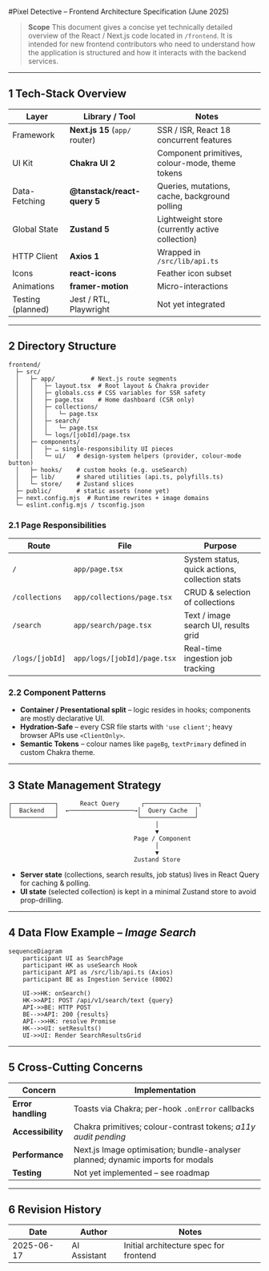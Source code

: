 #Pixel Detective – Frontend Architecture Specification (June 2025)

> **Scope** This document gives a concise yet technically detailed overview of the React / Next.js code located in `/frontend`.  It is intended for new frontend contributors who need to understand how the application is structured and how it interacts with the backend services.

---

## 1 Tech-Stack Overview

| Layer | Library / Tool | Notes |
|-------|----------------|-------|
| Framework | **Next.js 15** (`app/` router) | SSR / ISR, React 18 concurrent features |
| UI Kit | **Chakra UI 2** | Component primitives, colour-mode, theme tokens |
| Data-Fetching | **@tanstack/react-query 5** | Queries, mutations, cache, background polling |
| Global State | **Zustand 5** | Lightweight store (currently active collection) |
| HTTP Client | **Axios 1** | Wrapped in `/src/lib/api.ts` |
| Icons | **react-icons** | Feather icon subset |
| Animations | **framer-motion** | Micro-interactions |
| Testing (planned) | Jest / RTL, Playwright | Not yet integrated |

---

## 2 Directory Structure

```
frontend/
  ├─ src/
  │   ├─ app/          # Next.js route segments
  │   │   ├─ layout.tsx  # Root layout & Chakra provider
  │   │   ├─ globals.css # CSS variables for SSR safety
  │   │   ├─ page.tsx    # Home dashboard (CSR only)
  │   │   ├─ collections/
  │   │   │   └─ page.tsx
  │   │   ├─ search/
  │   │   │   └─ page.tsx
  │   │   └─ logs/[jobId]/page.tsx
  │   ├─ components/
  │   │   ├─ … single-responsibility UI pieces
  │   │   └─ ui/   # design-system helpers (provider, colour-mode button)
  │   ├─ hooks/    # custom hooks (e.g. useSearch)
  │   ├─ lib/      # shared utilities (api.ts, polyfills.ts)
  │   └─ store/    # Zustand slices
  ├─ public/       # static assets (none yet)
  ├─ next.config.mjs  # Runtime rewrites + image domains
  └─ eslint.config.mjs / tsconfig.json
```

### 2.1 Page Responsibilities

| Route | File | Purpose |
|-------|------|---------|
| `/` | `app/page.tsx` | System status, quick actions, collection stats |
| `/collections` | `app/collections/page.tsx` | CRUD & selection of collections |
| `/search` | `app/search/page.tsx` | Text / image search UI, results grid |
| `/logs/[jobId]` | `app/logs/[jobId]/page.tsx` | Real-time ingestion job tracking |

### 2.2 Component Patterns

* **Container / Presentational split** – logic resides in hooks; components are mostly declarative UI.
* **Hydration-Safe** – every CSR file starts with `'use client'`; heavy browser APIs use `<ClientOnly>`.
* **Semantic Tokens** – colour names like `pageBg`, `textPrimary` defined in custom Chakra theme.

---

## 3 State Management Strategy

```
┌────────────┐      React Query      ┌───────────────┐
│  Backend   │  ←──────────────────→│  Query Cache  │
└────────────┘                      └───────────────┘
                                         │
                                         ▼
                                   Page / Component
                                         │
                                         ▼
                                   Zustand Store
```

* **Server state** (collections, search results, job status) lives in React Query for caching & polling.
* **UI state** (selected collection) is kept in a minimal Zustand store to avoid prop-drilling.

---

## 4 Data Flow Example – _Image Search_

```mermaid
sequenceDiagram
    participant UI as SearchPage
    participant HK as useSearch Hook
    participant API as /src/lib/api.ts (Axios)
    participant BE as Ingestion Service (8002)

    UI->>HK: onSearch()
    HK->>API: POST /api/v1/search/text {query}
    API->>BE: HTTP POST
    BE-->>API: 200 {results}
    API-->>HK: resolve Promise
    HK-->>UI: setResults()
    UI->>UI: Render SearchResultsGrid
```

---

## 5 Cross-Cutting Concerns

| Concern | Implementation |
|---------|----------------|
| **Error handling** | Toasts via Chakra; per-hook `.onError` callbacks |
| **Accessibility** | Chakra primitives; colour-contrast tokens; _a11y audit pending_ |
| **Performance** | Next.js Image optimisation; bundle-analyser planned; dynamic imports for modals |
| **Testing** | Not yet implemented – see roadmap |

---

## 6 Revision History

| Date | Author | Notes |
|------|--------|-------|
| 2025-06-17 | AI Assistant | Initial architecture spec for frontend | 